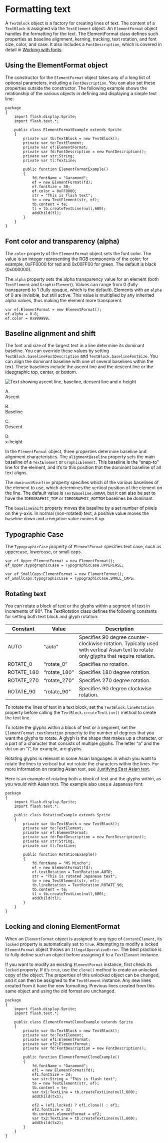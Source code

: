 # Formatting text

<div>

A `TextBlock` object is a factory for creating lines of text. The content of a
`TextBlock` is assigned via the `TextElement` object. An `ElementFormat` object
handles the formatting for the text. The ElementFormat class defines such
properties as baseline alignment, kerning, tracking, text rotation, and font
size, color, and case. It also includes a `FontDescription`, which is covered in
detail in [Working with fonts](WS9dd7ed846a005b294b857bfa122bd808ea6-7ff3.html).

</div>

<div>

## Using the ElementFormat object

<div>

The constructor for the `ElementFormat` object takes any of a long list of
optional parameters, including a `FontDescription`. You can also set these
properties outside the constructor. The following example shows the relationship
of the various objects in defining and displaying a simple text line:

<div>

    package
    {
    	import flash.display.Sprite;
    	import flash.text.*;

    	public class ElementFormatExample extends Sprite
    	{
    		private var tb:TextBlock = new TextBlock();
    		private var te:TextElement;
    		private var ef:ElementFormat;
    		private var fd:FontDescription = new FontDescription();
    		private var str:String;
    		private var tl:TextLine;

    		public function ElementFormatExample()
    		{
    			fd.fontName = "Garamond";
    			ef = new ElementFormat(fd);
    			ef.fontSize = 30;
    			ef.color = 0xFF0000;
    			str = "This is flash text";
    			te = new TextElement(str, ef);
    			tb.content = te;
    			tl = tb.createTextLine(null,600);
    			addChild(tl);
    		}
    	}
    }

</div>

</div>

</div>

<div>

## Font color and transparency (alpha)

<div>

The `color` property of the `ElementFormat` object sets the font color. The
value is an integer representing the RGB components of the color; for example,
0xFF0000 for red and 0x00FF00 for green. The default is black (0x000000).

The `alpha` property sets the alpha transparency value for an element (both
`TextElement` and `GraphicElement`). Values can range from 0 (fully transparent)
to 1 (fully opaque, which is the default). Elements with an `alpha` of 0 are
invisible, but still active. This value is multiplied by any inherited alpha
values, thus making the element more transparent.

    var ef:ElementFormat = new ElementFormat();
    ef.alpha = 0.8;
    ef.color = 0x999999;

</div>

</div>

<div>

## Baseline alignment and shift

<div>

The font and size of the largest text in a line determine its dominant baseline.
You can override these values by setting `TextBlock.baselineFontDescription` and
`TextBlock.baselineFontSize`. You can align the dominant baseline with one of
several baselines within the text. These baselines include the ascent line and
the descent line or the ideographic top, center, or bottom.

<div>

<div xmlns:fn="http://www.w3.org/2005/xpath-functions"
xmlns:fo="http://www.w3.org/1999/XSL/Format"
xmlns:xs="http://www.w3.org/2001/XMLSchema">

![Text showing ascent line, baseline, decsent line and
x-height](images/te_baseline_align2.png)

A.  
Ascent

B.  
Baseline

C.  
Descent

D.  
x-height

</div>

</div>

In the `ElementFormat` object, three properties determine baseline and alignment
characteristics. The `alignmentBaseline` property sets the main baseline of a
`TextElement` or `GraphicElement`. This baseline is the “snap-to” line for the
element, and it’s to this position that the dominant baseline of all text
aligns.

The `dominantBaseline` property specifies which of the various baselines of the
element to use, which determines the vertical position of the element on the
line. The default value is `TextBaseline.ROMAN`, but it can also be set to have
the `IDEOGRAPHIC_TOP` or `IDEOGRAPHIC_BOTTOM` baselines be dominant.

The `baselineShift` property moves the baseline by a set number of pixels on the
y-axis. In normal (non-rotated) text, a positive value moves the baseline down
and a negative value moves it up.

</div>

</div>

<div>

## Typographic Case

<div>

The `TypographicCase` property of `ElementFormat` specifies text case, such as
uppercase, lowercase, or small caps.

<div>

    var ef_Upper:ElementFormat = new ElementFormat();
    ef_Upper.typographicCase = TypographicCase.UPPERCASE;

    var ef_SmallCaps:ElementFormat = new ElementFormat();
    ef_SmallCaps.typographicCase = TypographicCase.SMALL_CAPS;

</div>

</div>

</div>

<div>

## Rotating text

<div>

<div>

You can rotate a block of text or the glyphs within a segment of text in
increments of 90°. The TextRotation class defines the following constants for
setting both text block and glyph rotation:

<div>

| Constant   | Value        | Description                                                                                                                          |
| ---------- | ------------ | ------------------------------------------------------------------------------------------------------------------------------------ |
| AUTO       | “auto”       | Specifies 90 degree counter-clockwise rotation. Typically used with vertical Asian text to rotate only glyphs that require rotation. |
| ROTATE_0   | “rotate_0”   | Specifies no rotation.                                                                                                               |
| ROTATE_180 | “rotate_180” | Specifies 180 degree rotation.                                                                                                       |
| ROTATE_270 | “rotate_270” | Specifies 270 degree rotation.                                                                                                       |
| ROTATE_90  | “rotate_90”  | Specifies 90 degree clockwise rotation.                                                                                              |

</div>

</div>

To rotate the lines of text in a text block, set the `TextBlock.lineRotation`
property before calling the `TextBlock.createTextLine()` method to create the
text line.

To rotate the glyphs within a block of text or a segment, set the
`ElementFormat.textRotation` property to the number of degrees that you want the
glyphs to rotate. A glyph is the shape that makes up a character, or a part of a
character that consists of multiple glyphs. The letter “a” and the dot on an
“i”, for example, are glyphs.

Rotating glyphs is relevant in some Asian languages in which you want to rotate
the lines to vertical but not rotate the characters within the lines. For more
information on rotating Asian text, see
[Justifying East Asian text](WS9dd7ed846a005b294b857bfa122bd808ea6-7fec.html).

Here is an example of rotating both a block of text and the glyphs within, as
you would with Asian text. The example also uses a Japanese font:

<div>

    package
    {
    	import flash.display.Sprite;
    	import flash.text.*;

    	public class RotationExample extends Sprite
    	{
    		private var tb:TextBlock = new TextBlock();
    		private var te:TextElement;
    		private var ef:ElementFormat;
    		private var fd:FontDescription = new FontDescription();
    		private var str:String;
    		private var tl:TextLine;

    		public function RotationExample()
    		{
    			fd.fontName = "MS Mincho";
    			ef = new ElementFormat(fd);
    			ef.textRotation = TextRotation.AUTO;
    			str = "This is rotated Japanese text";
    			te = new TextElement(str, ef);
    			tb.lineRotation = TextRotation.ROTATE_90;
    			tb.content = te;
    			tl = tb.createTextLine(null,600);
    			addChild(tl);
    		}
    	}
    }

</div>

</div>

</div>

<div>

## Locking and cloning ElementFormat

<div>

When an `ElementFormat` object is assigned to any type of `ContentElement`, its
`locked` property is automatically set to `true`. Attempting to modify a locked
`ElementFormat` object throws an `IllegalOperationError`. The best practice is
to fully define such an object before assigning it to a `TextElement` instance.

If you want to modify an existing `ElementFormat` instance, first check its
`locked` property. If it’s `true`, use the `clone()` method to create an
unlocked copy of the object. The properties of this unlocked object can be
changed, and it can then be assigned to the `TextElement` instance. Any new
lines created from it have the new formatting. Previous lines created from this
same object and using the old format are unchanged.

<div>

    package
    {
    	import flash.display.Sprite;
    	import flash.text.*;

    	public class ElementFormatCloneExample extends Sprite
    	{
    		private var tb:TextBlock = new TextBlock();
    		private var te:TextElement;
    		private var ef1:ElementFormat;
    		private var ef2:ElementFormat;
    		private var fd:FontDescription = new FontDescription();

    		public function ElementFormatCloneExample()
    		{
    			fd.fontName = "Garamond";
    			ef1 = new ElementFormat(fd);
    			ef1.fontSize = 24;
    			var str:String = "This is flash text";
    			te = new TextElement(str, ef);
    			tb.content = te;
    			var tx1:TextLine = tb.createTextLine(null,600);
    			addChild(tx1);

    			ef2 = (ef1.locked) ? ef1.clone() : ef1;
    			ef2.fontSize = 32;
    			tb.content.elementFormat = ef2;
    			var tx2:TextLine = tb.createTextLine(null,600);
    			addChild(tx2);
    		}
    	}
    }

</div>

</div>

</div>

<div>

<div>

</div>

</div>
